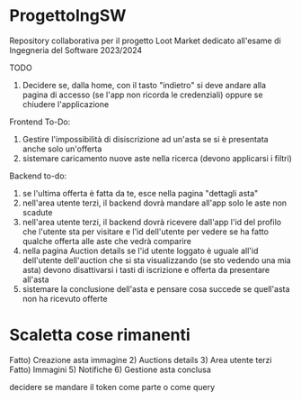 # ProgettoIngSW
Repository collaborativa per il progetto Loot Market dedicato all'esame di Ingegneria del Software 2023/2024


TODO
1) Decidere se, dalla home, con il tasto "indietro" si deve andare alla pagina di accesso (se l'app non ricorda le credenziali) oppure se chiudere l'applicazione

Frontend To-Do:
1) Gestire l'impossibilità di disiscrizione ad un'asta se si è presentata anche solo un'offerta
2) sistemare caricamento nuove aste nella ricerca (devono applicarsi i filtri)

Backend to-do:
1) se l'ultima offerta è fatta da te, esce nella pagina "dettagli asta"
2) nell'area utente terzi, il backend dovrà mandare all'app solo le aste non scadute
3) nell'area utente terzi, il backend dovrà ricevere dall'app l'id del profilo che l'utente sta per visitare e l'id dell'utente per vedere se ha fatto qualche offerta alle aste che vedrà comparire
4) nella pagina Auction details se l'id utente loggato è uguale all'id dell'utente dell'auction che si sta visualizzando (se sto vedendo una mia asta) devono disattivarsi i tasti di iscrizione e offerta da presentare all'asta
5) sistemare la conclusione dell'asta e pensare cosa succede se quell'asta non ha ricevuto offerte

# Scaletta cose rimanenti
Fatto) Creazione asta immagine
2) Auctions details
3) Area utente terzi
Fatto) Immagini
5) Notifiche
6) Gestione asta conclusa

decidere se mandare il token come parte o come query


